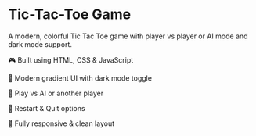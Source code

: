 # Tic-Tac-Toe Game

A modern, colorful Tic Tac Toe game with player vs player or AI mode and dark mode support.

🎮 Built using HTML, CSS & JavaScript

🎨 Modern gradient UI with dark mode toggle

🧠 Play vs AI or another player

🔄 Restart & Quit options

📱 Fully responsive & clean layout
